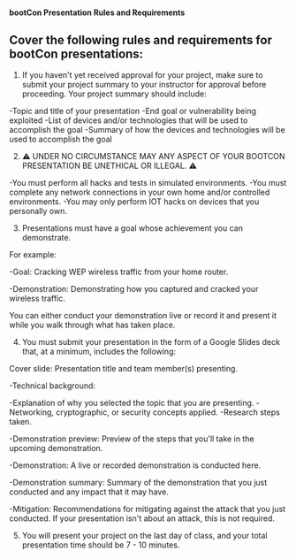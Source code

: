 #### **bootCon Presentation Rules and Requirements**
## **Cover the following rules and requirements for bootCon presentations:**


1. If you haven't yet received approval for your project, make sure to submit your project summary to your instructor for approval before proceeding. Your project summary should include:

-Topic and title of your presentation
-End goal or vulnerability being exploited
-List of devices and/or technologies that will be used to accomplish the goal
-Summary of how the devices and technologies will be used to accomplish the goal



2. ⚠️ UNDER NO CIRCUMSTANCE MAY ANY ASPECT OF YOUR BOOTCON PRESENTATION BE UNETHICAL OR ILLEGAL. ⚠️

-You must perform all hacks and tests in simulated environments.
-You must complete any network connections in your own home and/or controlled environments.
-You may only perform IOT hacks on devices that you personally own.



3. Presentations must have a goal whose achievement you can demonstrate.

For example:


-Goal: Cracking WEP wireless traffic from your home router.


-Demonstration: Demonstrating how you captured and cracked your wireless traffic.



You can either conduct your demonstration live or record it and present it while you walk through what has taken place.



4. You must submit your presentation in the form of a Google Slides deck that, at a minimum, includes the following:


Cover slide: Presentation title and team member(s) presenting.

-Technical background:

-Explanation of why you selected the topic that you are presenting.
-Networking, cryptographic, or security concepts applied.
-Research steps taken.



-Demonstration preview: Preview of the steps that you'll take in the upcoming demonstration.

-Demonstration: A live or recorded demonstration is conducted here.

-Demonstration summary: Summary of the demonstration that you just conducted and any impact that it may have.

-Mitigation: Recommendations for mitigating against the attack that you just conducted. If your presentation isn't about an attack, this is not required.



5. You will present your project on the last day of class, and your total presentation time should be 7 - 10 minutes.



